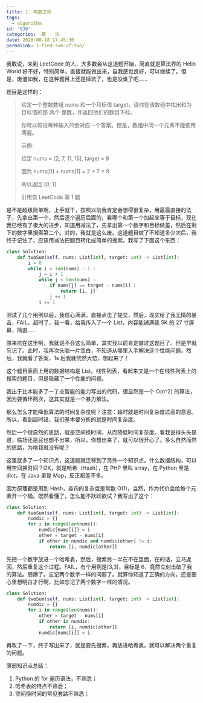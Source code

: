 ```yaml
---
title: 1. 两数之和
tags:
  - algorithm
id: '930'
categories: -算　　法
date: 2020-08-18 17:45:30
permalink: 1-find-sum-of-two/
---
```


我敢说，来到 LeetCode 的人，大多数会从这道题开始，简直就是算法界的 Hello World 好不好，特别简单，直接就能做出来，自我感觉良好，可以继续了。但是，废渣如我，在这种题目上还是掉坑了，也是没谁了吧……
<!-- more -->
题目是这样的：

> 给定一个整数数组 nums 和一个目标值 target，请你在该数组中找出和为目标值的那 两个 整数，并返回他们的数组下标。
> 
> 你可以假设每种输入只会对应一个答案。但是，数组中同一个元素不能使用两遍。
> 
> 示例:
> 
> 给定 nums = [2, 7, 11, 15], target = 9
> 
> 因为 nums[0] + nums[1] = 2 + 7 = 9
> 
> 所以返回 [0, 1]
> 
> 引用自 LeetCode 第 1 题

是不是超级简单啊，上手就干，按照以前我肯定会想得很复杂，用最最直接的法子，先拿出第一个，然后逐个遍历后面的，看哪个和第一个加起来等于目标，现在我已经有了极大的进步，知道用减法了，先拿出第一个数字和目标做差，然后在剩下的数字里搜索第二个。对的，我就是这么废。这道题目做了不知道多少次后，我终于记住了，应该用减法把题目转化成简单的搜索。我写了下面这个东西：

```python
class Solution:
    def twoSum(self, nums: List[int], target: int) -> List[int]:
        i = 0
        while i < len(nums) - 1 :
            j = i + 1
            while j < len(nums) :
                if nums[j] == target - nums[i] :
                    return [i, j]
                j += 1
            i += 1
```

测试了几个用例以后，我信心满满，直接点击了提交，然后，现实给了我无情的暴击，FAIL，超时了，我一看，给我传入了一个 List，内容能铺满我 5K 的 27 寸屏幕，简直……

原来坑在这里啊，我就说不会这么简单，其实我以前肯定做过这题目了。但是早就忘记了。此时，我再次头脑一片空白，不知道从哪里入手解决这个性能问题。然后，我就看了答案，1s 后我就恍然大悟，想起来了！

这个题目表面上用的数据结构是 List，线性列表，看起来又是一个在线性列表上的搜索的题目，但是隐藏了一个性能的问题。

我出于比本能多了一丁点智能的能力写出的代码，很显然是一个 O(n^2) 的算法，因为要循环两次，这其实就是一个暴力解法。

那么怎么才能降低算法的时间复杂度呢？注意：超时就是时间复杂度过高的意思。所以，看到超时错，我们基本要分析的就是时间复杂度。

然后一个很自然的思路，就是空间换时间，从而降低时间复杂度。看我说得头头是道，临场还是屁也想不出来，所以，你想出来了，就可以很开心了。多么自然而然的思路，为啥我就没有呢？

这里就多了一个知识点，这道题就迁移到了另外一个知识点，什么数据结构，可以用空间换时间？OK，就是哈希（Hash），在 PHP 里叫 array，在 Python 里是 dict，在 Java 里是 Map，反正都差不多。

因为原理都是用到 Hash，查询的复杂度是常数 O(1)，当然，作为代价会给每个元素开一个桶。既然看懂了，怎么能不跃跃欲试？我写出了这个：

```python
class Solution:
    def twoSum(self, nums: List[int], target: int) -> List[int]:
        numdic = {}
        for i in range(len(nums)):
            numdic[nums[i]] = i
            other = target - nums[i]
            if other in numdic and numdic[other] != i:
                return [i, numdic[other]]

```

先把一个数字放进一个哈希表，然后，搜索另一半在不在里面，在的话，立马返回，然后重复这个过程。FAIL，有个用例是[3,3]，目标是 6，竟然立刻击破了我的算法。弱爆了。忘记两个数字一样的问题了。就算你知道了正确的方向，还是要心里想明白才行啊，比如忘记了两个数字一样的情况。

```python
class Solution:
    def twoSum(self, nums: List[int], target: int) -> List[int]:
        numdic = {}
        for i in range(len(nums)):
            other = target - nums[i]
            if other in numdic:
                return [i, numdic[other]]
            numdic[nums[i]] = i
```

再改了一下，终于写出来了，就是要先搜索，再放进哈希表，就可以解决两个重复的问题。

薄弱知识点总结：

1.  Python 的 for 遍历语法，不熟悉；
2.  哈希表的特点不熟悉；
3.  空间换时间的常见套路不熟悉；